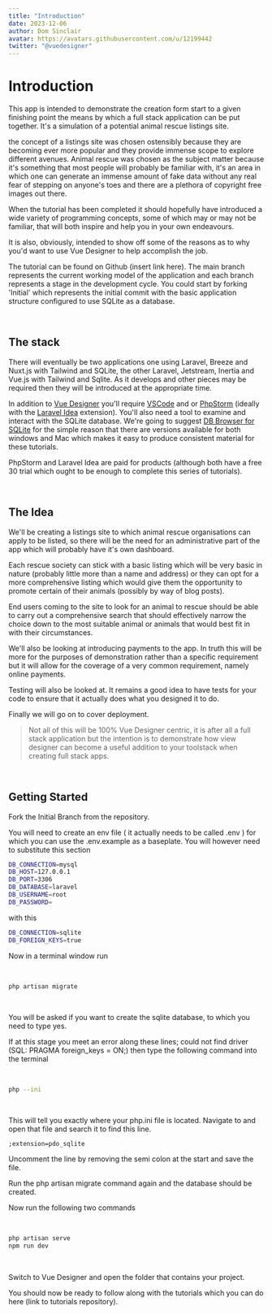 ```yaml
---
title: "Introduction"
date: 2023-12-06
author: Dom Sinclair
avatar: https://avatars.githubusercontent.com/u/12199442
twitter: "@vuedesigner"
---
```


# Introduction

This app is intended to demonstrate the creation form start to a given finishing point the means by which a full stack application can be put together. It's a simulation of a potential animal rescue listings site.

the concept of a listings site was chosen ostensibly because they are becoming ever more popular and they provide immense scope to explore different avenues. Animal rescue was chosen as the subject matter because it's something that most people will probably be familiar with, it's an area in which one can generate an immense amount of fake data without any real fear of stepping on anyone's toes and there are a plethora of copyright free images out there.

When the tutorial has been completed it should hopefully have introduced a wide variety of programming concepts, some of which may or may not be familiar, that will both inspire and help you in your own endeavours.

It is also, obviously, intended to show off some of the reasons as to why you'd want to use Vue Designer to help accomplish the job.

The tutorial can be found on Github (insert link here). The main branch represents the current working model of the application and each branch represents a stage in the development cycle. You could start by forking 'Initial' which represents the initial commit with the basic application structure configured to use SQLite as a database.

<br>

## The stack

There will eventually be two applications one using Laravel, Breeze and Nuxt.js with Tailwind and SQLite, the other Laravel, Jetstream, Inertia and Vue.js with Tailwind and Sqlite. As it develops and other pieces may be required then they will be introduced at the appropriate time.

In addition to [Vue Designer](https://vuedesigner.com/) you'll require [VSCode](https://code.visualstudio.com/) and or [PhpStorm](https://www.jetbrains.com/phpstorm/) (ideally with the [Laravel Idea](https://laravel-idea.com/) extension). You'll also need a tool to examine and interact with the SQLite database. We're going to suggest [DB Browser for SQLite](https://github.com/sqlitebrowser/sqlitebrowser/releases/tag/v3.12.2) for the simple reason that there are versions available for both windows and Mac which makes it easy to produce consistent material for these tutorials.

PhpStorm and Laravel Idea are paid for products (although both have a free 30 trial which ought to be enough to complete this series of tutorials).

<br>

## The Idea

We'll be creating a listings site to which animal rescue organisations can apply to be listed, so there will be the need for an administrative part of the app which will probably have it's own dashboard.

Each rescue society can stick with a basic listing which will be very basic in nature (probably little more than a name and address) or they can opt for a more comprehensive listing which would give them the opportunity to promote certain of their animals (possibly by way of blog posts).

End users coming to the site to look for an animal to rescue should be able to carry out a comprehensive search that should effectively narrow the choice down to the most suitable animal or animals that would best fit in with their circumstances.

We'll also be looking at introducing payments to the app. In truth this will be more for the purposes of demonstration rather than a specific requirement but it will allow for the coverage of a very common requirement, namely online payments.

Testing will also be looked at. It remains a good idea to have tests for your code to ensure that it actually does what you designed it to do.

Finally we will go on to cover deployment.

> Not all of this will be 100% Vue Designer centric, it is after all a full stack application but the intention is to demonstrate how view designer can become a useful addition to your toolstack when creating full stack apps.

<br>

## Getting Started

Fork the Initial Branch from the repository.

You will need to create an env file ( it actually needs to be called .env ) for which you can use the .env.example as a baseplate. You will however need to substitute this section

```bash
DB_CONNECTION=mysql
DB_HOST=127.0.0.1
DB_PORT=3306
DB_DATABASE=laravel
DB_USERNAME=root
DB_PASSWORD=
```

with this

```bash
DB_CONNECTION=sqlite
DB_FOREIGN_KEYS=true
```

Now in a terminal window run

<br>

`php artisan migrate`

<br>

You will be asked if you want to create the sqlite database, to which you need to type yes.

If at this stage you meet an error along these lines; could not find driver (SQL: PRAGMA foreign_keys = ON;) then type the following command into the terminal

<br>

```bash
php --ini
```

<br>

This will tell you exactly where your php.ini file is located. Navigate to and open that file and search it to find this line.

`;extension=pdo_sqlite`

Uncomment the line by removing the semi colon at the start and save the file.

Run the php artisan migrate command again and the database should be created.

Now run the following two commands

<br>

```bash
php artisan serve
npm run dev

```

<br>

Switch to Vue Designer and open the folder that contains your project.

You should now be ready to follow along with the tutorials which you can do here (link to tutorials repository).
